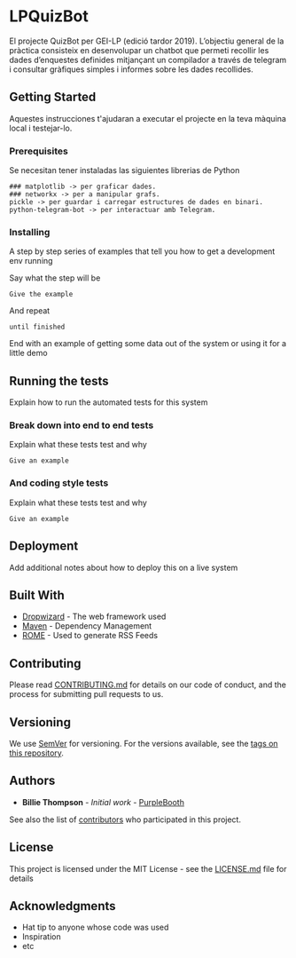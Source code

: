 # LPQuizBot

El projecte QuizBot per GEI-LP (edició tardor 2019). 
L’objectiu general de la pràctica consisteix en desenvolupar un chatbot que permeti recollir les dades d’enquestes definides mitjançant un compilador a través de telegram i consultar gràfiques simples i informes sobre les dades recollides.

## Getting Started

Aquestes instrucciones t'ajudaran a executar el projecte en la teva màquina local i testejar-lo.

### Prerequisites

Se necesitan tener instaladas las siguientes librerias de Python 

```
### matplotlib -> per graficar dades.
### networkx -> per a manipular grafs.
pickle -> per guardar i carregar estructures de dades en binari.
python-telegram-bot -> per interactuar amb Telegram.
```

### Installing

A step by step series of examples that tell you how to get a development env running

Say what the step will be

```
Give the example
```

And repeat

```
until finished
```

End with an example of getting some data out of the system or using it for a little demo

## Running the tests

Explain how to run the automated tests for this system

### Break down into end to end tests

Explain what these tests test and why

```
Give an example
```

### And coding style tests

Explain what these tests test and why

```
Give an example
```

## Deployment

Add additional notes about how to deploy this on a live system

## Built With

* [Dropwizard](http://www.dropwizard.io/1.0.2/docs/) - The web framework used
* [Maven](https://maven.apache.org/) - Dependency Management
* [ROME](https://rometools.github.io/rome/) - Used to generate RSS Feeds

## Contributing

Please read [CONTRIBUTING.md](https://gist.github.com/PurpleBooth/b24679402957c63ec426) for details on our code of conduct, and the process for submitting pull requests to us.

## Versioning

We use [SemVer](http://semver.org/) for versioning. For the versions available, see the [tags on this repository](https://github.com/your/project/tags). 

## Authors

* **Billie Thompson** - *Initial work* - [PurpleBooth](https://github.com/PurpleBooth)

See also the list of [contributors](https://github.com/your/project/contributors) who participated in this project.

## License

This project is licensed under the MIT License - see the [LICENSE.md](LICENSE.md) file for details

## Acknowledgments

* Hat tip to anyone whose code was used
* Inspiration
* etc
